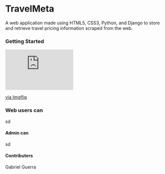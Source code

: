 # TravelMeta
A web application made using HTML5, CSS3, Python, and Django to store and retrieve travel pricing information scraped from the web.

### Getting Started
<div style="width:214px;max-width:100%;"><div style="height:0;padding-bottom:59.81%;position:relative;"><iframe width="214" height="128" style="position:absolute;top:0;left:0;width:100%;height:100%;" frameBorder="0" src="https://imgflip.com/embed/4qhw0e"></iframe></div><p><a href="https://imgflip.com/gif/4qhw0e">via Imgflip</a></p></div>  

### Web users can
sd

#### Admin can
sd

#### Contributers
Gabriel Guerra
